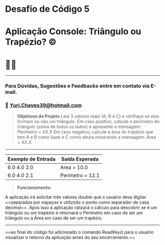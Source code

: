 # Desafio de Código 5
# Aplicação Console: Triângulo ou Trapézio? ©️

# 📐❔
---
&NewLine;
&NewLine;
&NewLine;
&NewLine;
### Para Dúvidas, Sugestões e Feedbacks entre em contato via E-mail.
### 📧 Yuri.Chaves39@hotmail.com
&NewLine;
&NewLine;
> **Objetivos do Projeto**
Leia 3 valores reais (A, B e C) e verifique se eles formam ou não um triângulo. Em caso positivo, calcule o perímetro do triângulo (soma de todos os lados) e apresente a mensagem:
Perimetro = XX.X
Em caso negativo, calcule a área do trapézio que tem A e B como base e C como altura,mostrando a mensagem:
Area = XX.X
---

&NewLine;
&NewLine;

| Exemplo de Entrada | Saída Esperada |
| ----------- | ----------- |
| 6.0 4.0 2.0   | Area = 10.0  |
| 6.0 4.0 2.1  | Perimetro = 12.1 |


&NewLine;
&NewLine;

> **Funcionamento:**

&NewLine;

A aplicação irá solicitar três valores double que o usuário deve digitar ==separados por espaços e utilizndo o ponto como separador de casa decimal==. Após isso a aplicação ralizará o cálculo para descobrir se é um triângulo ou um trapézio e retornará o Perímetro em caso de ser um triângulo ou a Área em caso de ser um trapézio.

---

==ao final do código foi adicionado o comando ReadKey() para o usuário visualizar o retorno da aplicação antes do seu encerramento.==
